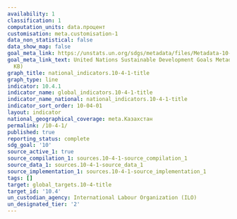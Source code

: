 ```yaml
---
availability: 1
classification: 1
computation_units: data.процент
customisation: meta.customisation-1
data_non_statistical: false
data_show_map: false
goal_meta_link: https://unstats.un.org/sdgs/metadata/files/Metadata-10-04-01.pdf
goal_meta_link_text: United Nations Sustainable Development Goals Metadata (PDF 190
  KB)
graph_title: national_indicators.10-4-1-title
graph_type: line
indicator: 10.4.1
indicator_name: global_indicators.10-4-1-title
indicator_name_national: national_indicators.10-4-1-title
indicator_sort_order: 10-04-01
layout: indicator
national_geographical_coverage: meta.Казахстан
permalink: /10-4-1/
published: true
reporting_status: complete
sdg_goal: '10'
source_active_1: true
source_compilation_1: sources.10-4-1-source_compilation_1
source_data_1: sources.10-4-1-source_data_1
source_implementation_1: sources.10-4-1-source_implementation_1
tags: []
target: global_targets.10-4-title
target_id: '10.4'
un_custodian_agency: International Labour Organization (ILO)
un_designated_tier: '2'
---
```

